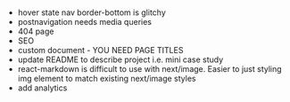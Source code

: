 ###

- hover state nav border-bottom is glitchy
- postnavigation needs media queries
- 404 page
- SEO
- custom document - YOU NEED PAGE TITLES
- update README to describe project i.e. mini case study
- react-markdown is difficult to use with next/image. Easier to just styling img element to match existing next/image styles
- add analytics
